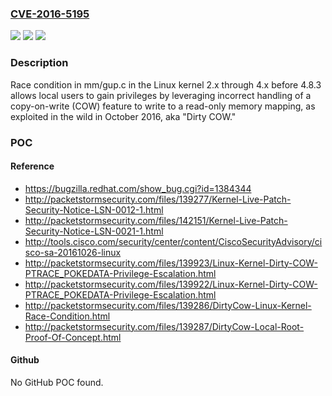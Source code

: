 ### [CVE-2016-5195](https://cve.mitre.org/cgi-bin/cvename.cgi?name=CVE-2016-5195)
![](https://img.shields.io/static/v1?label=Product&message=n%2Fa&color=blue)
![](https://img.shields.io/static/v1?label=Version&message=n%2Fa&color=blue)
![](https://img.shields.io/static/v1?label=Vulnerability&message=n%2Fa&color=brighgreen)

### Description

Race condition in mm/gup.c in the Linux kernel 2.x through 4.x before 4.8.3 allows local users to gain privileges by leveraging incorrect handling of a copy-on-write (COW) feature to write to a read-only memory mapping, as exploited in the wild in October 2016, aka "Dirty COW."

### POC

#### Reference
- https://bugzilla.redhat.com/show_bug.cgi?id=1384344
- http://packetstormsecurity.com/files/139277/Kernel-Live-Patch-Security-Notice-LSN-0012-1.html
- http://packetstormsecurity.com/files/142151/Kernel-Live-Patch-Security-Notice-LSN-0021-1.html
- http://tools.cisco.com/security/center/content/CiscoSecurityAdvisory/cisco-sa-20161026-linux
- http://packetstormsecurity.com/files/139923/Linux-Kernel-Dirty-COW-PTRACE_POKEDATA-Privilege-Escalation.html
- http://packetstormsecurity.com/files/139922/Linux-Kernel-Dirty-COW-PTRACE_POKEDATA-Privilege-Escalation.html
- http://packetstormsecurity.com/files/139286/DirtyCow-Linux-Kernel-Race-Condition.html
- http://packetstormsecurity.com/files/139287/DirtyCow-Local-Root-Proof-Of-Concept.html

#### Github
No GitHub POC found.

